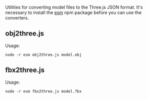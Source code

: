 Utilities for converting model files to the Three.js JSON format.
It's necessary to install the [esm](https://www.npmjs.com/package/esm) npm package before you can use the converters.

## obj2three.js

Usage:

```
node -r esm obj2three.js model.obj
```

## fbx2three.js

Usage:

```
node -r esm fbx2three.js model.fbx
```
